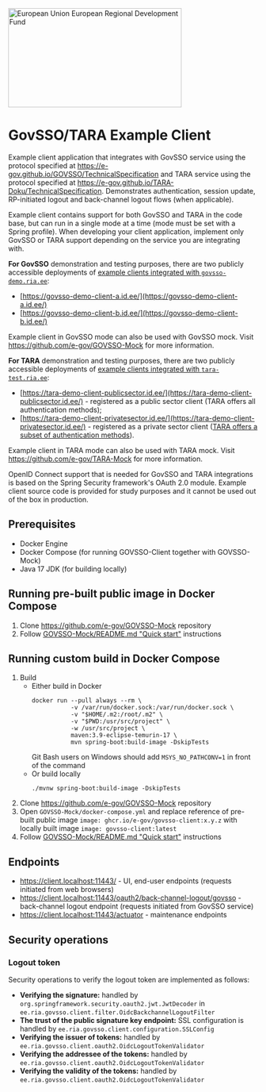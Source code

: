 <img src="src/main/resources/static/assets/eu_regional_development_fund_horizontal.jpg" width="350" height="200" alt="European Union European Regional Development Fund"/>

# GovSSO/TARA Example Client

Example client application that integrates with GovSSO service using the protocol specified
at https://e-gov.github.io/GOVSSO/TechnicalSpecification and TARA service using the protocol specified
at https://e-gov.github.io/TARA-Doku/TechnicalSpecification. Demonstrates authentication, session update, RP-initiated
logout and back-channel logout flows (when applicable).

Example client contains support for both GovSSO and TARA in the code base, but can run in a single mode at a time (mode
must be set with a Spring profile). When developing your client application, implement only GovSSO or TARA support
depending on the service you are integrating with.

**For GovSSO** demonstration and testing purposes, there are two publicly accessible deployments
of [example clients integrated with `govsso-demo.ria.ee`](https://e-gov.github.io/GOVSSO/Demo):

* [https://govsso-demo-client-a.id.ee/](https://govsso-demo-client-a.id.ee/)
* [https://govsso-demo-client-b.id.ee/](https://govsso-demo-client-b.id.ee/)

Example client in GovSSO mode can also be used with GovSSO mock. Visit https://github.com/e-gov/GOVSSO-Mock for more
information.

**For TARA** demonstration and testing purposes, there are two publicly accessible deployments
of [example clients integrated with `tara-test.ria.ee`](https://e-gov.github.io/TARA-Doku/Demo):

* [https://tara-demo-client-publicsector.id.ee/](https://tara-demo-client-publicsector.id.ee/) - registered as a public
  sector client (TARA offers all authentication methods);
* [https://tara-demo-client-privatesector.id.ee/](https://tara-demo-client-privatesector.id.ee/) - registered as a
  private sector
  client ([TARA offers a subset of authentication methods](https://e-gov.github.io/TARA-Doku/TechnicalSpecification#9-private-sector-client-specifications)).

Example client in TARA mode can also be used with TARA mock. Visit https://github.com/e-gov/TARA-Mock for more
information.

OpenID Connect support that is needed for GovSSO and TARA integrations is based on the Spring Security framework's OAuth
2.0 module. Example client source code is provided for study purposes and it cannot be used out of the box in
production.

## Prerequisites

* Docker Engine
* Docker Compose (for running GOVSSO-Client together with GOVSSO-Mock)
* Java 17 JDK (for building locally)

## Running pre-built public image in Docker Compose

1. Clone https://github.com/e-gov/GOVSSO-Mock repository
2. Follow [GOVSSO-Mock/README.md "Quick start"](https://github.com/e-gov/GOVSSO-Mock/blob/master/README.md#quick-start)
   instructions

## Running custom build in Docker Compose

1. Build
    * Either build in Docker
      ```shell
      docker run --pull always --rm \
                 -v /var/run/docker.sock:/var/run/docker.sock \
                 -v "$HOME/.m2:/root/.m2" \
                 -v "$PWD:/usr/src/project" \
                 -w /usr/src/project \
                 maven:3.9-eclipse-temurin-17 \
                 mvn spring-boot:build-image -DskipTests
      ```
      Git Bash users on Windows should add `MSYS_NO_PATHCONV=1` in front of the command
    * Or build locally
      ```shell
      ./mvnw spring-boot:build-image -DskipTests
      ```
3. Clone https://github.com/e-gov/GOVSSO-Mock repository
4. Open `GOVSSO-Mock/docker-compose.yml` and replace reference of pre-built public
   image `image: ghcr.io/e-gov/govsso-client:x.y.z` with locally built image `image: govsso-client:latest`
5. Follow [GOVSSO-Mock/README.md "Quick start"](https://github.com/e-gov/GOVSSO-Mock/blob/master/README.md#quick-start)
   instructions

## Endpoints

* https://client.localhost:11443/ - UI, end-user endpoints (requests initiated from web browsers)
* https://client.localhost:11443/oauth2/back-channel-logout/govsso - back-channel logout endpoint (requests initiated
  from GovSSO service)
* https://client.localhost:11443/actuator - maintenance endpoints

## Security operations

### Logout token

Security operations to verify the logout token are implemented as follows:

* **Verifying the signature:** handled by `org.springframework.security.oauth2.jwt.JwtDecoder`
  in `ee.ria.govsso.client.filter.OidcBackchannelLogoutFilter`
* **The trust of the public signature key endpoint:** SSL configuration is handled
  by `ee.ria.govsso.client.configuration.SSLConfig`
* **Verifying the issuer of tokens:** handled by `ee.ria.govsso.client.oauth2.OidcLogoutTokenValidator`
* **Verifying the addressee of the tokens:** handled by `ee.ria.govsso.client.oauth2.OidcLogoutTokenValidator`
* **Verifying the validity of the tokens:** handled by `ee.ria.govsso.client.oauth2.OidcLogoutTokenValidator`
